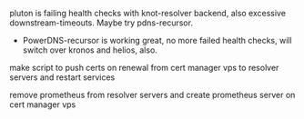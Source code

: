 pluton is failing health checks with knot-resolver backend, also excessive downstream-timeouts. Maybe try pdns-recursor.
- PowerDNS-recursor is working great, no more failed health checks, will switch over kronos and helios, also.

make script to push certs on renewal from cert manager vps to resolver servers and restart services

remove prometheus from resolver servers and create prometheus server on cert manager vps
